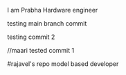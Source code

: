 I am Prabha Hardware engineer

testing main branch commit

testing commit 2

//maari tested commit 1

#rajavel's repo
model based developer